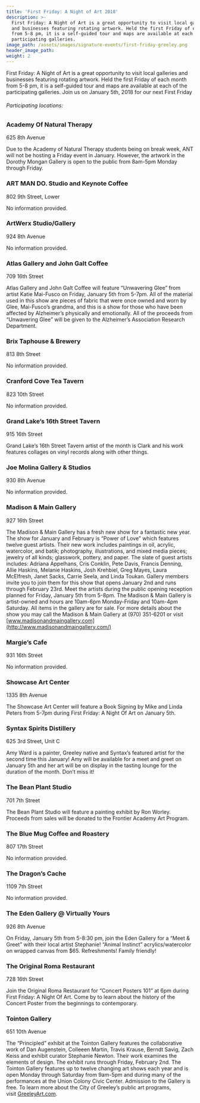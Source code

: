 ```yaml
---
title: 'First Friday: A Night of Art 2018'
description: >-
  First Friday: A Night of Art is a great opportunity to visit local galleries
  and businesses featuring rotating artwork. Held the first Friday of each month
  from 5-8 pm, it is a self-guided tour and maps are available at each of the
  participating galleries.
image_path: /assets/images/signature-events/first-friday-greeley.png
header_image_path:
weight: 2
---
```



First Friday: A Night of Art is a great opportunity to visit local galleries and businesses featuring rotating artwork. Held the first Friday of each month from 5-8 pm, it is a self-guided tour and maps are available at each of the participating galleries. Join us on January 5th, 2018 for our next First Friday

###### *Participating locations:*

### Academy Of Natural Therapy

625 8th Avenue

Due to the Academy of Natural Therapy students being on break week, ANT will not be hosting a Friday event in January. However, the artwork in the Dorothy Mongan Gallery is open to the public from 8am-5pm Monday through Friday.

### ART MAN DO. Studio and Keynote Coffee

802 9th Street, Lower

No information provided.

### ArtWerx Studio/Gallery

924 8th Avenue

No information provided.

### Atlas Gallery and John Galt Coffee

709 16th Street

Atlas Gallery and John Galt Coffee will feature “Unwavering Glee” from artist Katie Mai-Fusco on Friday, January 5th from 5-7pm. All of the material used in this show are pieces of fabric that were once owned and worn by Glee, Mai-Fusco’s grandma, and this is a show for those who have been affected by Alzheimer’s physically and emotionally. All of the proceeds from “Unwavering Glee” will be given to the Alzheimer’s Association Research Department.

### Brix Taphouse & Brewery

813 8th Street

No information provided.

### Cranford Cove Tea Tavern

823 10th Street

No information provided.

### Grand Lake’s 16th Street Tavern

915 16th Street

Grand Lake’s 16th Street Tavern artist of the month is Clark and his work features collages on vinyl records along with other things.

### Joe Molina Gallery & Studios

930 8th Avenue

No information provided.

### Madison & Main Gallery

927 16th Street

The Madison & Main Gallery has a fresh new show for a fantastic new year. The show for January and February is “Power of Love” which features twelve guest artists. Their new work includes paintings in oil, acrylic, watercolor, and batik; photography, illustrations, and mixed media pieces; jewelry of all kinds; glasswork, pottery, and paper. The slate of guest artists includes: Adriana Appelhans, Cris Conklin, Pete Davis, Francis Denning, Allie Haskins, Melanie Haskins, Josh Krehbiel, Greg Mayes, Laura McElfresh, Janet Sacks, Carrie Seela, and Linda Toukan. Gallery members invite you to join them for this show that opens January 2nd and runs through February 23rd. Meet the artists during the public opening reception planned for Friday, January 5th from 5-8pm. The Madison & Main Gallery is artist-owned and hours are 10am-6pm Monday-Friday and 10am-4pm Saturday. All items in the gallery are for sale. For more details about the show you may call the Madison & Main Gallery at (970) 351-6201 or visit [www.madisonandmaingallery.com](http://www.madisonandmaingallery.com/)

### Margie’s Cafe

931 16th Street

No information provided.

### Showcase Art Center

1335 8th Avenue

The Showcase Art Center will feature a Book Signing by Mike and Linda Peters from 5-7pm during First Friday: A Night Of Art on January 5th.

### Syntax Spirits Distillery

625 3rd Street, Unit C

Amy Ward is a painter, Greeley native and Syntax’s featured artist for the second time this January! Amy will be available for a meet and greet on January 5th and her art will be on display in the tasting lounge for the duration of the month. Don’t miss it!

### The Bean Plant Studio

701 7th Street

The Bean Plant Studio will feature a painting exhibit by Ron Worley. Proceeds from sales will be donated to the Frontier Academy Art Program.

### The Blue Mug Coffee and Roastery

807 17th Street

No information provided.

### The Dragon’s Cache

1109 7th Street

No information provided.

### The Eden Gallery @ Virtually Yours

926 8th Avenue

On Friday, January 5th from 5-8:30 pm, join the Eden Gallery for a “Meet & Greet” with their local artist Stephanie! “Animal Instinct” acrylics/watercolor on wrapped canvas from $65. Refreshments! Family friendly!

### The Original Roma Restaurant

728 16th Street

Join the Original Roma Restaurant for “Concert Posters 101” at 6pm during First Friday: A Night Of Art. Come by to learn about the history of the Concert Poster from the beginnings to contemporary.

### Tointon Gallery

651 10th Avenue

The “Principled” exhibit at the Tointon Gallery features the collaborative work of Dan Augenstein, Colleeen Martin, Travis Krause, Berndt Savig, Zach Keiss and exhibit curator Stephanie Newton. Their work examines the elements of design. The exhibit runs through Friday, February 2nd. The Tointon Gallery features up to twelve changing art shows each year and is open Monday through Saturday from 9am-5pm and during many of the performances at the Union Colony Civic Center. Admission to the Gallery is free. To learn more about the City of Greeley’s public art programs, visit [GreeleyArt.com](http://greeleyart.com/).
